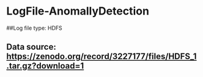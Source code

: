 # LogFile-AnomallyDetection

##Log file type: HDFS
## Data source: https://zenodo.org/record/3227177/files/HDFS_1.tar.gz?download=1
